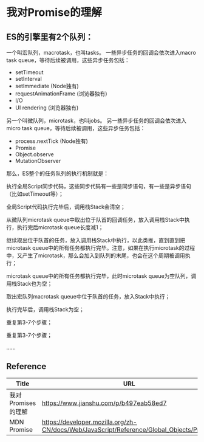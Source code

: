 # 我对Promise的理解



## ES的引擎里有2个队列：

一个叫宏队列，macrotask，也叫tasks。 一些异步任务的回调会依次进入macro task queue，等待后续被调用，这些异步任务包括：

- setTimeout
- setInterval
- setImmediate (Node独有)
- requestAnimationFrame (浏览器独有)
- I/O
- UI rendering (浏览器独有)

另一个叫微队列，microtask，也叫jobs。 另一些异步任务的回调会依次进入micro task queue，等待后续被调用，这些异步任务包括：

- process.nextTick (Node独有)
- Promise
- Object.observe
- MutationObserver

那么，ES整个的任务队列的执行机制就是：

执行全局Script同步代码，这些同步代码有一些是同步语句，有一些是异步语句（比如setTimeout等）；

全局Script代码执行完毕后，调用栈Stack会清空；

从微队列microtask queue中取出位于队首的回调任务，放入调用栈Stack中执行，执行完后microtask queue长度减1；

继续取出位于队首的任务，放入调用栈Stack中执行，以此类推，直到直到把microtask queue中的所有任务都执行完毕。注意，如果在执行microtask的过程中，又产生了microtask，那么会加入到队列的末尾，也会在这个周期被调用执行；

microtask queue中的所有任务都执行完毕，此时microtask queue为空队列，调用栈Stack也为空；

取出宏队列macrotask queue中位于队首的任务，放入Stack中执行；

执行完毕后，调用栈Stack为空；

重复第3-7个步骤；

重复第3-7个步骤；

......

## Reference

Title | URL
--- | ---
我对Promises的理解 | https://www.jianshu.com/p/b497eab58ed7
MDN Promise | https://developer.mozilla.org/zh-CN/docs/Web/JavaScript/Reference/Global_Objects/Promise